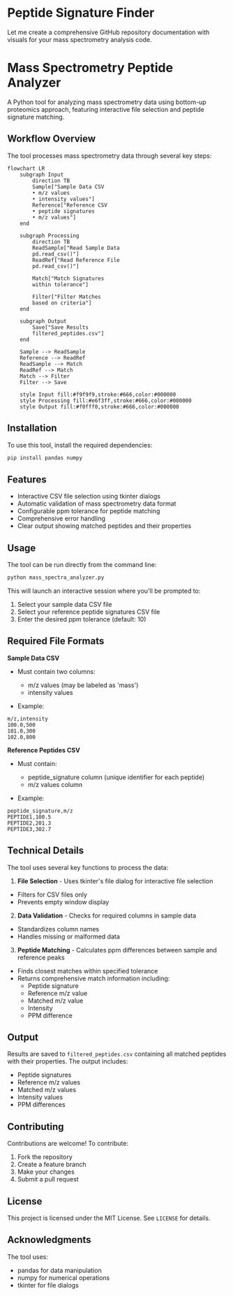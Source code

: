 # Peptide Signature Finder

Let me create a comprehensive GitHub repository documentation with visuals for your mass spectrometry analysis code.

#  Mass Spectrometry Peptide Analyzer

A Python tool for analyzing mass spectrometry data using bottom-up proteomics approach, featuring interactive file selection and peptide signature matching.

##  Workflow Overview

The tool processes mass spectrometry data through several key steps:

```mermaid
flowchart LR
    subgraph Input
        direction TB
        Sample["Sample Data CSV
        • m/z values
        • intensity values"]
        Reference["Reference CSV
        • peptide signatures
        • m/z values"]
    end
    
    subgraph Processing
        direction TB
        ReadSample["Read Sample Data
        pd.read_csv()"]
        ReadRef["Read Reference File
        pd.read_csv()"]
        
        Match["Match Signatures
        within tolerance"]
        
        Filter["Filter Matches
        based on criteria"]
    end
    
    subgraph Output
        Save["Save Results
        filtered_peptides.csv"]
    end
    
    Sample --> ReadSample
    Reference --> ReadRef
    ReadSample --> Match
    ReadRef --> Match
    Match --> Filter
    Filter --> Save
    
    style Input fill:#f9f9f9,stroke:#666,color:#000000
    style Processing fill:#e6f3ff,stroke:#666,color:#000000
    style Output fill:#f0fff0,stroke:#666,color:#000000
```

##  Installation

To use this tool, install the required dependencies:

```bash
pip install pandas numpy
```

##  Features

- Interactive CSV file selection using tkinter dialogs
- Automatic validation of mass spectrometry data format
- Configurable ppm tolerance for peptide matching
- Comprehensive error handling
- Clear output showing matched peptides and their properties

##  Usage

The tool can be run directly from the command line:

```bash
python mass_spectra_analyzer.py
```

This will launch an interactive session where you'll be prompted to:

1. Select your sample data CSV file
2. Select your reference peptide signatures CSV file
3. Enter the desired ppm tolerance (default: 10)

##  Required File Formats

**Sample Data CSV**

- Must contain two columns:
  - m/z values (may be labeled as 'mass')
  - intensity values


- Example:

```csv
m/z,intensity
100.0,500
101.0,300
102.0,800
```

**Reference Peptides CSV**

- Must contain:
  - peptide_signature column (unique identifier for each peptide)
  - m/z values column


- Example:

```csv
peptide_signature,m/z
PEPTIDE1,100.5
PEPTIDE2,201.3
PEPTIDE3,302.7
```

##  Technical Details

The tool uses several key functions to process the data:

1. **File Selection**  - Uses tkinter's file dialog for interactive file selection
  - Filters for CSV files only
  - Prevents empty window display


2. **Data Validation**  - Checks for required columns in sample data
  - Standardizes column names
  - Handles missing or malformed data


3. **Peptide Matching**  - Calculates ppm differences between sample and reference peaks
  - Finds closest matches within specified tolerance
  - Returns comprehensive match information including:
    - Peptide signature
    - Reference m/z value
    - Matched m/z value
    - Intensity
    - PPM difference



##  Output

Results are saved to `filtered_peptides.csv` containing all matched peptides with their properties. The output includes:

- Peptide signatures
- Reference m/z values
- Matched m/z values
- Intensity values
- PPM differences

##  Contributing

Contributions are welcome! To contribute:

1. Fork the repository
2. Create a feature branch
3. Make your changes
4. Submit a pull request

##  License

This project is licensed under the MIT License. See `LICENSE` for details.

##  Acknowledgments

The tool uses:

- pandas for data manipulation
- numpy for numerical operations
- tkinter for file dialogs


   
   
